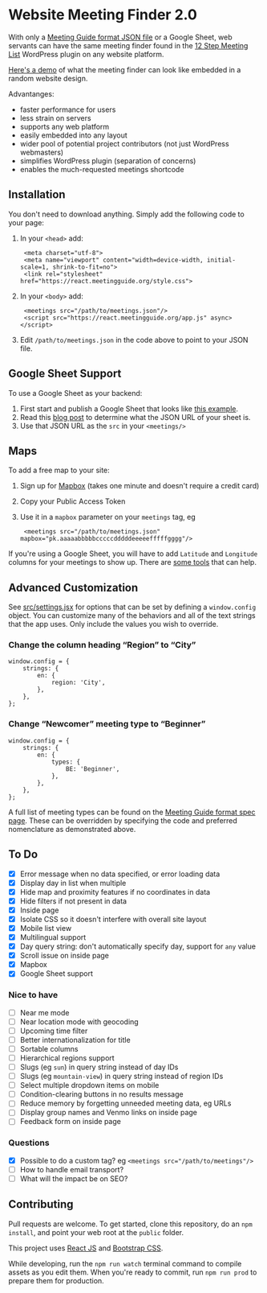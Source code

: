 # Website Meeting Finder 2.0

With only a [Meeting Guide format JSON file](https://github.com/meeting-guide/spec) or a Google Sheet, web servants can have the same meeting finder found in the [12 Step Meeting List](https://github.com/meeting-guide/12-step-meeting-list) WordPress plugin on any website platform. 

[Here's a demo](https://react.meetingguide.org/demo/) of what the meeting finder can look like embedded in a random website design.

Advantanges:

* faster performance for users
* less strain on servers
* supports any web platform
* easily embedded into any layout
* wider pool of potential project contributors (not just WordPress webmasters)
* simplifies WordPress plugin (separation of concerns)
* enables the much-requested meetings shortcode

## Installation

You don't need to download anything. Simply add the following code to your page:

1. In your `<head>` add:

		<meta charset="utf-8">
		<meta name="viewport" content="width=device-width, initial-scale=1, shrink-to-fit=no">
		<link rel="stylesheet" href="https://react.meetingguide.org/style.css">


1. In your `<body>` add:
			
		<meetings src="/path/to/meetings.json"/>
		<script src="https://react.meetingguide.org/app.js" async></script>

1. Edit `/path/to/meetings.json` in the code above to point to your JSON file.

## Google Sheet Support

To use a Google Sheet as your backend:

1. First start and publish a Google Sheet that looks like [this example](https://docs.google.com/spreadsheets/d/e/2PACX-1vQJ5OsDCKSDEvWvqM_Z6tmXe4N-VYEnEAfvU5PX5QXZjHVbnrX-aeiyhWnZp0wpWtOmWjO4L5GJtfFu/pubhtml).
1. Read this [blog post](https://coderwall.com/p/duapqq/use-a-google-spreadsheet-as-your-json-backend) to determine what the JSON URL of your sheet is.
1. Use that JSON URL as the `src` in your `<meetings/>`

## Maps

To add a free map to your site:

1. Sign up for [Mapbox](https://mapbox.com) (takes one minute and doesn't require a credit card)
1. Copy your Public Access Token
1. Use it in a `mapbox` parameter on your `meetings` tag, eg

		<meetings src="/path/to/meetings.json" mapbox="pk.aaaaabbbbbcccccdddddeeeeefffffgggg"/>

If you're using a Google Sheet, you will have to add `Latitude` and `Longitude` columns for your meetings to show up. There are [some tools](https://www.google.com/search?q=google+sheet+geocode) that can help.

## Advanced Customization

See [src/settings.jsx](settings.jsx) for options that can be set by defining a `window.config` object. You can customize many of the behaviors and all of the text strings that the app uses. Only include the values you wish to override.

### Change the column heading “Region” to “City”

	window.config = {
		strings: {
			en: {
				region: 'City',
			},
		},
	};

### Change “Newcomer” meeting type to “Beginner”

	window.config = {
		strings: {
			en: {
				types: {
					BE: 'Beginner',
				},				
			},
		},
	};
	
A full list of meeting types can be found on the [Meeting Guide format spec page](https://github.com/meeting-guide/spec). These can be overridden by specifying the code and preferred nomenclature as demonstrated above.

## To Do

- [x] Error message when no data specified, or error loading data
- [x] Display day in list when multiple
- [x] Hide map and proximity features if no coordinates in data
- [x] Hide filters if not present in data
- [x] Inside page
- [x] Isolate CSS so it doesn't interfere with overall site layout
- [x] Mobile list view
- [x] Multilingual support
- [x] Day query string: don't automatically specify day, support for `any` value
- [x] Scroll issue on inside page
- [x] Mapbox
- [x] Google Sheet support

### Nice to have

- [ ] Near me mode
- [ ] Near location mode with geocoding
- [ ] Upcoming time filter
- [ ] Better internationalization for title
- [ ] Sortable columns
- [ ] Hierarchical regions support
- [ ] Slugs (eg `sun`) in query string instead of day IDs
- [ ] Slugs (eg `mountain-view`) in query string instead of region IDs
- [ ] Select multiple dropdown items on mobile
- [ ] Condition-clearing buttons in no results message
- [ ] Reduce memory by forgetting unneeded meeting data, eg URLs
- [ ] Display group names and Venmo links on inside page
- [ ] Feedback form on inside page

### Questions

- [x] Possible to do a custom tag? eg `<meetings src="/path/to/meetings"/>`
- [ ] How to handle email transport?
- [ ] What will the impact be on SEO?

## Contributing

Pull requests are welcome. To get started, clone this repository, do an `npm install`, and point your web root at the `public` folder.

This project uses [React JS](https://reactjs.org/) and [Bootstrap CSS](http://getbootstrap.com/).

While developing, run the `npm run watch` terminal command to compile assets as you edit them. When you're ready to commit, run `npm run prod` to prepare them for production.
